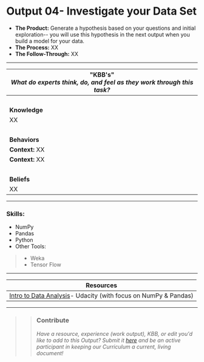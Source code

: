 # Output 04- Investigate your Data Set

- **The Product:** Generate a hypothesis based on your questions and initial exploration-- you will use this hypothesis in the next output when you build a model for your data. 
- **The Process:** XX
- **The Follow-Through:** XX

-----------------------------------------------------------

| **"KBB's"** <br> _What do experts think, do, and feel as they work through this task?_|
|----------|
| </br>| 
| **Knowledge**	| 
| XX |  
| </br> | 
| **Behaviors** 	| 
| **Context:** XX |
| **Context:** XX |  
| </br> | 
| **Beliefs**	| 
| XX |  


------
### Skills: 
* NumPy 
* Pandas
* Python
* Other Tools: 
> - Weka
> - Tensor Flow


------


| Resources|       	
|----------|
| [Intro to Data Analysis](https://classroom.udacity.com/courses/ud170)- Udacity (with focus on NumPy & Pandas)|

---- 

>> ### Contribute
>> _Have a resource, experience (work output), KBB, or edit you'd like to add to this Output? Submit it [here](https://docs.google.com/a/andela.com/forms/d/e/1FAIpQLSeiwit-7JW3UScG9ItDX9DUZZnlCwdpo7aWruahsPKNJ_6JOA/viewform?usp=sf_link) and be an active participant in keeping our Curriculum a current, living document!_

